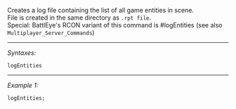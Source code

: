 Creates a log file containing the list of all game entities in scene. 
<br>File is created in the same directory as `.rpt file`. 
<br>Special: BattlEye's RCON variant of this command is #logEntities (see also `Multiplayer_Server_Commands`)


---
*Syntaxes:*

`logEntities`

---
*Example 1:*

```sqf
logEntities;
```